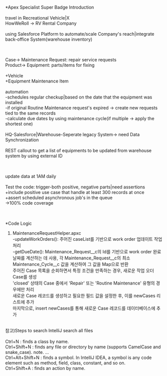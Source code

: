 *Apex Specialist Super Badge Introduction<br/>
<br/>
travel in Recreational Vehicle|X<br/>
HowWeRoll -> RV Rental Company<br/>
<br/>
using Salesforce Platform to automate/scale Company's reach|integrate back-office System(warehouse inventory)<br/>
<br/><br/>

Case-> Maintenance Request: repair service requests<br/>
Product-> Equipment: parts/items for fixing<br/>
<br/>
+Vehicle<br/>
+Equipment Maintenance Item <br/>
<br/>
automation<br/>
-schedules regular checkup|based on the date that the equipment was installed<br/>
-if original Routine Maintenance request's expired -> create new requests tied to the same records<br/>
-calculate due dates by using maintenance cycle(if multiple -> apply the shortest one)<br/>
<br/>
HQ-Salesforce|Warehouse-Seperate legacy System-> need Data Synchronization<br/>
<br/>
REST callout to get a list of equipments to be updated from warehouse system by using external ID<br/>
<br/><br/>

update data at 1AM daily<br/>
<br/>
Test the code: trigger-both positive, negative parts|need assertions<br/>
+include positive use case that handle at least 300 records at once<br/>
+assert scheduled asynchronous job's in the queue<br/>
->100% code coverage<br/>
 <br/><br/>

*Code Logic<br/>
1. MaintenanceRequestHelper.apxc<br/>
-updateWorkOrders(): 주어진 caseList를 기반으로 work order 업데이트 작업 처리<br/>
-getDueDate(): Maintenance_Request__c의 Id를 기반으로 work order 완료 날짜를 계산하는 데 사용, 각 Maintenance_Request__c의 최소 Maintenance_Cycle__c 값을 계산하여 그 값을 Map으로 반환<br/>
주어진 Case 목록을 순회하면서 특정 조건을 만족하는 경우, 새로운 작업 오더 Case를 생성 <br/>
'closed' 상태의 Case 중에서 'Repair' 또는 'Routine Maintenance' 유형의 경우에만 처리 <br/>
새로운 Case 레코드를 생성하고 필요한 필드 값을 설정한 후, 이를 newCases 리스트에 추가 <br/>
마지막으로, insert newCases를 통해 새로운 Case 레코드를 데이터베이스에 추가<br/>
<br/>
참고)Steps to search IntelliJ search all files<br/>
<br/>
Ctrl+N : finds a class by name.<br/>
Ctrl+Shift+N : finds any file or directory by name (supports CamelCase and snake_case). note. ...<br/>
Ctrl+Alt+Shift+N : finds a symbol. In IntelliJ IDEA, a symbol is any code element such as method, field, class, constant, and so on.<br/>
Ctrl+Shift+A : finds an action by name. <br/>
